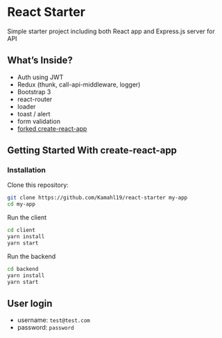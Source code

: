 # React Starter

Simple starter project including both React app and Express.js server for API

## What’s Inside?

* Auth using JWT
* Redux (thunk, call-api-middleware, logger)
* Bootstrap 3
* react-router
* loader
* toast / alert
* form validation
* [forked create-react-app](https://github.com/Kamahl19/create-react-app/tree/kamahl19-customizations/packages/react-scripts)

## Getting Started With create-react-app

### Installation

Clone this repository:

```sh
git clone https://github.com/Kamahl19/react-starter my-app
cd my-app
```

Run the client

```sh
cd client
yarn install
yarn start
```

Run the backend

```sh
cd backend
yarn install
yarn start
```

## User login

* username: `test@test.com`
* password: `password`
